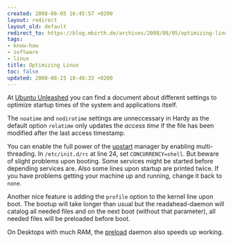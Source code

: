 ```yaml
---
created: 2008-08-05 16:45:57 +0200
layout: redirect
layout_old: default
redirect_to: https://blog.mbirth.de/archives/2008/08/05/optimizing-linux.html
tags:
- know-how
- software
- linux
title: Optimizing Linux
toc: false
updated: 2008-08-23 18:48:33 +0200
---
```


At [Ubuntu Unleashed](http://www.ubuntu-unleashed.com/2008/04/tweak-and-optimize-ubuntu-linux-boot.html) you can find a
document about different settings to optimize startup times of the system and applications itself.

The `noatime` and `nodiratime` settings are unneccessary in Hardy as the default option `relatime` only updates the
*access time* if the file has been modified after the last access timestamp.

You can enable the full power of the [upstart](https://launchpad.net/upstart) manager by enabling multi-threading.
In `/etc/init.d/rc` at line 24, set `CONCURRENCY=shell`. But beware of slight problems upon booting. Some services might
be started before depending services are. Also some lines upon startup are printed twice. If you have problems
getting your machine up and running, change it back to `none`.

Another nice feature is adding the `profile` option to the kernel line upon boot. The bootup will take longer than
usual but the readahead-daemon will catalog all needed files and on the next boot (without that parameter), all needed
files will be preloaded before boot.

On Desktops with much RAM, the [preload](http://sf.net/projects/preload) daemon also speeds up working.